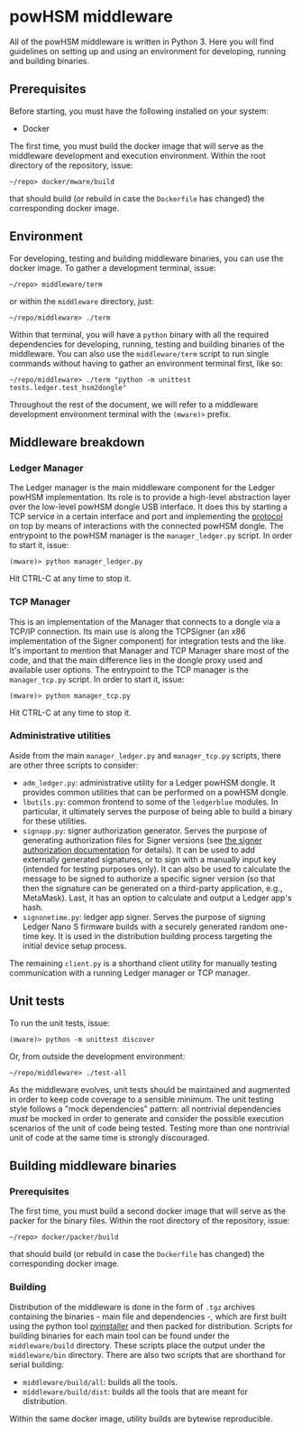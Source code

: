 # powHSM middleware

All of the powHSM middleware is written in Python 3. Here you will find guidelines on setting up and using an environment for developing, running and building binaries.

## Prerequisites

Before starting, you must have the following installed on your system:

- Docker

The first time, you must build the docker image that will serve as the middleware development and execution environment. Within the root directory of the repository, issue:

```
~/repo> docker/mware/build
```

that should build (or rebuild in case the `Dockerfile` has changed) the corresponding docker image.

## Environment

For developing, testing and building middleware binaries, you can use the docker image. To gather a development terminal, issue:

```
~/repo> middleware/term
```

or within the `middleware` directory, just:

```
~/repo/middleware> ./term
```

Within that terminal, you will have a `python` binary with all the required dependencies for developing, running, testing and building binaries of the middleware. You can also use the `middleware/term` script to run single commands without having to gather an environment terminal first, like so:

```
~/repo/middleware> ./term "python -m unittest tests.ledger.test_hsm2dongle"
```

Throughout the rest of the document, we will refer to a middleware development environment terminal with the `(mware)>` prefix.

## Middleware breakdown

### Ledger Manager

The Ledger manager is the main middleware component for the Ledger powHSM implementation. Its role is to provide a high-level abstraction layer over the low-level powHSM dongle USB interface. It does this by starting a TCP service in a certain interface and port and implementing the [protocol](../docs/protocol.md) on top by means of interactions with the connected powHSM dongle. The entrypoint to the powHSM manager is the `manager_ledger.py` script. In order to start it, issue:

```
(mware)> python manager_ledger.py
```

Hit CTRL-C at any time to stop it.

### TCP Manager

This is an implementation of the Manager that connects to a dongle via a TCP/IP connection. Its main use is along the TCPSigner (an x86 implementation of the Signer component) for integration tests and the like. It's important to mention that Manager and TCP Manager share most of the code, and that the main difference lies in the dongle proxy used and available user options. The entrypoint to the TCP manager is the `manager_tcp.py` script. In order to start it, issue:

```
(mware)> python manager_tcp.py
```

Hit CTRL-C at any time to stop it.

### Administrative utilities

Aside from the main `manager_ledger.py` and `manager_tcp.py` scripts, there are other three scripts to consider:

- `adm_ledger.py`: administrative utility for a Ledger powHSM dongle. It provides common utilities that can be performed on a powHSM dongle.
- `lbutils.py`: common frontend to some of the `ledgerblue` modules. In particular, it ultimately serves the purpose of being able to build a binary for these utilities.
- `signapp.py`: signer authorization generator. Serves the purpose of generating authorization files for Signer versions (see [the signer authorization documentation](../docs/signer-authorization.md) for details). It can be used to add externally generated signatures, or to sign with a manually input key (intended for testing purposes only). It can also be used to calculate the message to be signed to authorize a specific signer version (so that then the signature can be generated on a third-party application, e.g., MetaMask). Last, it has an option to calculate and output a Ledger app's hash.
- `signonetime.py`: ledger app signer. Serves the purpose of signing Ledger Nano S firmware builds with a securely generated random one-time key. It is used in the distribution building process targeting the initial device setup process.

The remaining `client.py` is a shorthand client utility for manually testing communication with a running Ledger manager or TCP manager.

## Unit tests

To run the unit tests, issue:

```
(mware)> python -m unittest discover
```

Or, from outside the development environment:

```
~/repo/middleware> ./test-all
```

As the middleware evolves, unit tests should be maintained and augmented in order to keep code coverage to a sensible minimum. The unit testing style follows a "mock dependencies" pattern: all nontrivial dependencies *must* be mocked in order to generate and consider the possible execution scenarios of the unit of code being tested. Testing more than one nontrivial unit of code at the same time is strongly discouraged.

## Building middleware binaries

### Prerequisites

The first time, you must build a second docker image that will serve as the packer for the binary files. Within the root directory of the repository, issue:

```
~/repo> docker/packer/build
```

that should build (or rebuild in case the `Dockerfile` has changed) the corresponding docker image.

### Building

Distribution of the middleware is done in the form of `.tgz` archives containing the binaries - main file and dependencies -, which are first built using the python tool [pyinstaller](https://www.pyinstaller.org/) and then packed for distribution. Scripts for building binaries for each main tool can be found under the `middleware/build` directory. These scripts place the output under the `middleware/bin` directory. There are also two scripts that are shorthand for serial building:

- `middleware/build/all`: builds all the tools.
- `middleware/build/dist`: builds all the tools that are meant for distribution.

Within the same docker image, utility builds are bytewise reproducible.
